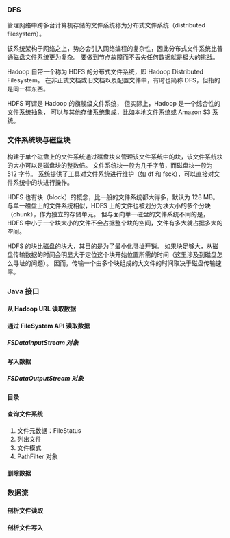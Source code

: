 ### DFS
管理网络中跨多台计算机存储的文件系统称为分布式文件系统（distributed filesystem）。

该系统架构于网络之上，势必会引入网络编程的复杂性，因此分布式文件系统比普通磁盘文件系统更为复杂。
要做到节点故障而不丢失任何数据就是极大的挑战。

Hadoop 自带一个称为 HDFS 的分布式文件系统，即 Hadoop Distributed Filesystem。
在非正式文档或旧文档以及配置文件中，有时也简称 DFS，但指的是同一样东西。

HDFS 可谓是 Hadoop 的旗舰级文件系统，
但实际上，Hadoop 是一个综合性的文件系统抽象，
可以与其他存储系统集成，比如本地文件系统或 Amazon S3 系统。

### 文件系统块与磁盘块
构建于单个磁盘上的文件系统通过磁盘块来管理该文件系统中的块，该文件系统块的大小可以是磁盘块的整数倍。
文件系统块一般为几千字节，而磁盘块一般为 512 字节。
系统提供了工具对文件系统进行维护（如 df 和 fsck），可以直接对文件系统中的块进行操作。

HDFS 也有块（block）的概念，比一般的文件系统都大得多，默认为 128 MB。
与单一磁盘上的文件系统相似，HDFS 上的文件也被划分为块大小的多个分块（chunk），作为独立的存储单元。
但与面向单一磁盘的文件系统不同的是，HDFS 中小于一个块大小的文件不会占据整个块的空间，文件有多大就占据多大的空间。

HDFS 的块比磁盘的块大，其目的是为了最小化寻址开销。
如果块足够大，从磁盘传输数据的时间会明显大于定位这个块开始位置所需的时间（这里涉及到磁盘怎么寻址的问题）。
因而，传输一个由多个块组成的大文件的时间取决于磁盘传输速率。

### Java 接口
#### 从 Hadoop URL 读取数据
#### 通过 FileSystem API 读取数据
##### FSDataInputStream 对象
#### 写入数据
##### FSDataOutputStream 对象
#### 目录
#### 查询文件系统
1. 文件元数据：FileStatus
2. 列出文件
3. 文件模式
4. PathFilter 对象
#### 删除数据
### 数据流
#### 剖析文件读取
#### 剖析文件写入
